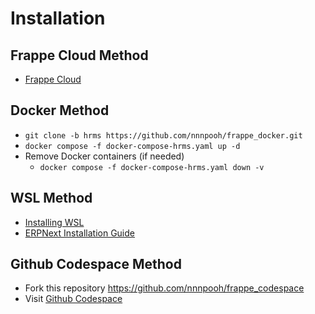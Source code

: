# Installation

## Frappe Cloud Method
- [Frappe Cloud](https://frappecloud.com/)

## Docker Method
- `git clone -b hrms https://github.com/nnnpooh/frappe_docker.git`
- `docker compose -f docker-compose-hrms.yaml up -d`
- Remove Docker containers (if needed)
    - `docker compose -f docker-compose-hrms.yaml down -v`

## WSL Method

- [Installing WSL](https://learn.microsoft.com/en-us/windows/wsl/install)
- [ERPNext Installation Guide](https://github.com/nnnpooh/erpnext-installation-ubuntu/blob/main/installation-ubuntu-24.04.1.md)

## Github Codespace Method
- Fork this repository https://github.com/nnnpooh/frappe_codespace
- Visit [Github Codespace](https://github.com/features/codespaces)